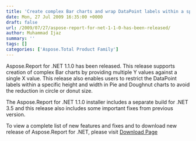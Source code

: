 ```yaml
---
title: 'Create complex Bar charts and wrap DataPoint labels within a specific width'
date: Mon, 27 Jul 2009 16:35:00 +0000
draft: false
url: /2009/07/27/aspose-report-for-net-1-1-0-has-been-released/
author: Muhammad Ijaz
summary: ''
tags: []
categories: ['Aspose.Total Product Family']
---
```


Aspose.Report for .NET 1.1.0 has been released. This release supports creation of complex Bar charts by providing multiple Y values against a single X value. This release also enables users to restrict the DataPoint labels within a specific height and width in Pie and Doughnut charts to avoid the reduction in circle or donut size.

The Aspose.Report for .NET 1.1.0 installer includes a separate build for .NET 3.5 and this release also includes some important fixes from previous version.

To view a complete list of new features and fixes and to download new release of Aspose.Report for .NET, please visit [Download Page][1]




[1]: http://www.aspose.com/community/files/53/visual-components/aspose.report-for-.net-and-java/default.aspx




